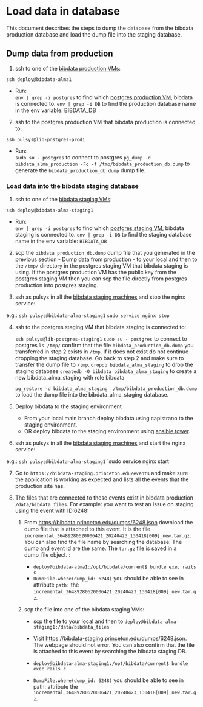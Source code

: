 # Load data in database

This document describes the steps to dump the database from the bibdata production database and load the dump file into the staging database.

## Dump data from production 

1. ssh to one of the [bibdata production VMs](https://github.com/pulibrary/princeton_ansible/blob/main/inventory/all_projects/bibdata#L12-L15):

  `ssh deploy@bibdata-alma1`
  - Run:  
    `env | grep -i postgres` to find which [postgres production VM](https://github.com/pulibrary/princeton_ansible/blob/main/inventory/all_projects/postgresql#L8-L9), bibdata is connected to.
    `env | grep -i DB` to find the production database name in the env variable: BIBDATA_DB  

2. ssh to the postgres production VM that bibdata production is connected to:

  `ssh pulsys@lib-postgres-prod1` 
  - Run:  
    `sudo su - postgres` to connect to postgres
    `pg_dump -d bibdata_alma_production -Fc -f /tmp/bibdata_production_db.dump` to generate  the `bibdata_production_db.dump` dump file.

### Load data into the bibdata staging database  

1. ssh to one of the [bibdata staging VMs](https://github.com/pulibrary/princeton_ansible/blob/main/inventory/all_projects/bibdata#L7-L10):

  `ssh deploy@bibdata-alma-staging1`
  - Run:  
      `env | grep -i postgres` to find which [postgres staging VM](https://github.com/pulibrary/princeton_ansible/blob/main/inventory/all_projects/postgresql#L11-L12), bibdata staging is connected to.
      `env | grep -i DB` to find the staging database name in the env variable: `BIBDATA_DB`

2. scp the `bibdata_production_db.dump` dump file that you generated in the previous section - Dump data from production - to your local and then to the `/tmp/` directory in the postgres staging VM that bibdata staging is using. 
If the postgres production VM has the public key from the postgres staging VM then you can scp the file directly from postgres production into postgres staging.

3. ssh as pulsys in all the [bibdata staging machines](https://github.com/pulibrary/princeton_ansible/blob/main/inventory/all_projects/bibdata#L7-L10) and stop the nginx service:

e.g.: 
   `ssh pulsys@bibdata-alma-staging1`
   `sudo service nginx stop`


4. ssh to the postgres staging VM that bibdata staging is connected to:

   `ssh pulsys@lib-postgres-staging1`
   `sudo su - postgres` to connect to postgres
   `ls /tmp/` confirm that the file `bibdata_production_db.dump` you transferred in step 2 exists in `/tmp`. If it does not exist do not continue dropping the staging database. Go back to step 2 and make sure to transfer the dump file to `/tmp`.
   `dropdb bibdata_alma_staging` to drop the staging database
   `createdb -O bibdata bibdata_alma_staging` to create a new bibdata_alma_staging with role bibdata 
   
   `pg_restore -d bibdata_alma_staging  /tmp/bibdata_production_db.dump` to load the dump file into the bibdata_alma_staging database.

5. Deploy bibdata to the staging environment
   
   - From your local main branch deploy bibdata using capistrano to the staging environment.
   - OR deploy bibdata to the staging environment using [ansible tower](https://ansible-tower.princeton.edu/#/home).

6. ssh as pulsys in all the [bibdata staging machines](https://github.com/pulibrary/princeton_ansible/blob/main/inventory/all_projects/bibdata#L7-L10) and start the nginx service:

e.g.: 
   `ssh pulsys@bibdata-alma-staging1`
   `sudo service nginx start

7. Go to `https://bibdata-staging.princeton.edu/events` and make sure the application is working as expected and lists all the events that the production site has.

8. The files that are connected to these events exist in bibdata production `/data/bibdata_files`. 
For example: you want to test an issue on staging using the event with ID:6248:  
   1. From https://bibdata.princeton.edu/dumps/6248.json download the dump file that is attached to this event. It is the file `incremental_36489280620006421_20240423_130418[009]_new.tar.gz`. You can also find the file name by searching the database. The dump and event id are the same. The `tar.gz` file is saved in a dump_file object. :
      - `deploy@bibdata-alma1:/opt/bibdata/current$ bundle exec rails c`
      - `DumpFile.where(dump_id: 6248)` you should be able to see in attribute `path:` the `incremental_36489280620006421_20240423_130418[009]_new.tar.gz`.

   2. scp the file into one of the bibdata staging VMs:
       - scp the file to your local and then to `deploy@bibdata-alma-staging1:/data/bibdata_files`
       - Visit https://bibdata-staging.princeton.edu/dumps/6248.json. The webpage should not error. You can also confirm that the file is attached to this event by searching the bibdata staging DB.
       - `deploy@bibdata-alma-staging1:/opt/bibdata/current$ bundle exec rails c`

       - `DumpFile.where(dump_id: 6248)` you should be able to see in path: attribute the `incremental_36489280620006421_20240423_130418[009]_new.tar.gz`.









